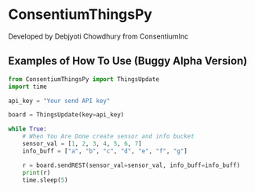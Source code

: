 # ConsentiumThingsPy

Developed by Debjyoti Chowdhury from ConsentiumInc

## Examples of How To Use (Buggy Alpha Version)

```python
from ConsentiumThingsPy import ThingsUpdate
import time

api_key = "Your send API key"

board = ThingsUpdate(key=api_key)

while True:
    # When You Are Done create sensor and info bucket
    sensor_val = [1, 2, 3, 4, 5, 6, 7]
    info_buff = ["a", "b", "c", "d", "e", "f", "g"]

    r = board.sendREST(sensor_val=sensor_val, info_buff=info_buff)
    print(r)
    time.sleep(5)
```
